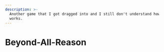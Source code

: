 ```yaml
---
description: >-
  Another game that I got dragged into and I still don't understand how it
  works.
---
```


# Beyond-All-Reason


